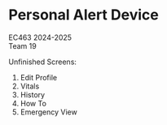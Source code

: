 Personal Alert Device
=================
EC463 2024-2025\
Team 19

Unfinished Screens:
1. Edit Profile
2. Vitals
3. History
4. How To
5. Emergency View
